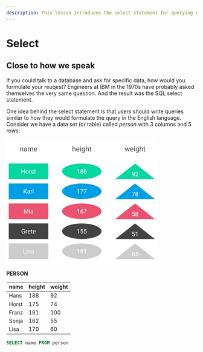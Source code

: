 ```yaml
---
description: This lesson introduces the select statement for querying data.
---
```


# Select

## Close to how we speak

If you could talk to a database and ask for specific data, how would you formulate your reuqest? Engineers at IBM in the 1970s have probably asked themselves the very same question. And the result was the SQL select statement.

One idea behind the select statement is that users should write queries similar to how they would formulate the query in the English language. Consider we have a data set \(or table\) called _person_ with 3 columns and 5 rows:

![](../../../.gitbook/assets/person_table.png)

**PERSON**

| name | height | weight |
| :--- | :--- | :--- |
| Hans | 188 | 92 |
| Horst | 175 | 74 |
| Franz | 191 | 100 |
| Sonja | 162 | 55 |
| Lisa | 170 | 60 |

```sql
SELECT name FROM person
```



